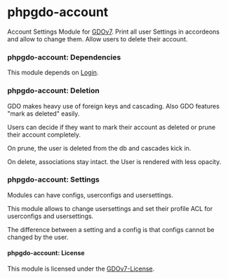 # phpgdo-account

Account Settings Module for
[GDOv7](https://github.com/gizmore/phpgdo).
Print all user Settings in accordeons and allow to change them.
Allow users to delete their account.

### phpgdo-account: Dependencies

This module depends on
[Login](https://github.com/gizmore/phpgdo-login).

### phpgdo-account: Deletion

GDO makes heavy use of foreign keys and cascading.
Also GDO features "mark as deleted" easily.

Users can decide if they want to mark their account as deleted or prune their account completely.

On prune, the user is deleted from the db and cascades kick in.

On delete, associations stay intact.
the User is rendered with less opacity.

### phpgdo-account: Settings

Modules can have configs, userconfigs and usersettings.

This module allows to change usersettings
and set their profile ACL for userconfigs and usersettings.

The difference between a setting and a config is
that configs cannot be changed by the user.

#### phpgdo-account: License

This module is licensed under the
[GDOv7-License](LICENSE).
